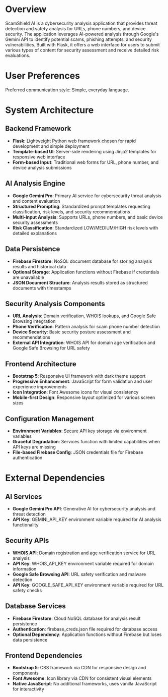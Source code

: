 # Overview

ScamShield AI is a cybersecurity analysis application that provides threat detection and safety analysis for URLs, phone numbers, and device security. The application leverages AI-powered analysis through Google's Gemini API to identify potential scams, phishing attempts, and security vulnerabilities. Built with Flask, it offers a web interface for users to submit various types of content for security assessment and receive detailed risk evaluations.

# User Preferences

Preferred communication style: Simple, everyday language.

# System Architecture

## Backend Framework
- **Flask**: Lightweight Python web framework chosen for rapid development and simple deployment
- **Template-based UI**: Server-side rendering using Jinja2 templates for responsive web interface
- **Form-based Input**: Traditional web forms for URL, phone number, and device analysis submissions

## AI Analysis Engine
- **Google Gemini Pro**: Primary AI service for cybersecurity threat analysis and content evaluation
- **Structured Prompting**: Standardized prompt templates requesting classification, risk levels, and security recommendations
- **Multi-input Analysis**: Supports URLs, phone numbers, and basic device security assessments
- **Risk Classification**: Standardized LOW/MEDIUM/HIGH risk levels with detailed explanations

## Data Persistence
- **Firebase Firestore**: NoSQL document database for storing analysis results and historical data
- **Optional Storage**: Application functions without Firebase if credentials are unavailable
- **JSON Document Structure**: Analysis results stored as structured documents with timestamps

## Security Analysis Components
- **URL Analysis**: Domain verification, WHOIS lookups, and Google Safe Browsing integration
- **Phone Verification**: Pattern analysis for scam phone number detection
- **Device Security**: Basic security posture assessment and recommendations
- **External API Integration**: WHOIS API for domain age verification and Google Safe Browsing for URL safety

## Frontend Architecture
- **Bootstrap 5**: Responsive UI framework with dark theme support
- **Progressive Enhancement**: JavaScript for form validation and user experience improvements
- **Icon Integration**: Font Awesome icons for visual consistency
- **Mobile-first Design**: Responsive layout optimized for various screen sizes

## Configuration Management
- **Environment Variables**: Secure API key storage via environment variables
- **Graceful Degradation**: Services function with limited capabilities when API keys are missing
- **File-based Firebase Config**: JSON credentials file for Firebase authentication

# External Dependencies

## AI Services
- **Google Gemini Pro API**: Generative AI for cybersecurity analysis and threat detection
- **API Key**: GEMINI_API_KEY environment variable required for AI analysis functionality

## Security APIs
- **WHOIS API**: Domain registration and age verification service for URL analysis
- **API Key**: WHOIS_API_KEY environment variable required for domain information
- **Google Safe Browsing API**: URL safety verification and malware detection
- **API Key**: GOOGLE_SAFE_API_KEY environment variable required for URL safety checks

## Database Services
- **Firebase Firestore**: Cloud NoSQL database for analysis result persistence
- **Authentication**: firebase_creds.json file required for database access
- **Optional Dependency**: Application functions without Firebase but loses data persistence

## Frontend Dependencies
- **Bootstrap 5**: CSS framework via CDN for responsive design and components
- **Font Awesome**: Icon library via CDN for consistent visual elements
- **Native JavaScript**: No additional frameworks, uses vanilla JavaScript for interactivity